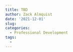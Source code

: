 ```yaml
---
title: TBD
author: Zack Almquist
date: '2021-12-01'
slug: 
categories:
  - Professional Development
tags:
  - 
---
```

